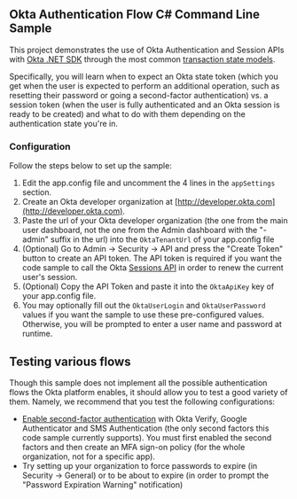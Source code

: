 ﻿## Okta Authentication Flow C# Command Line Sample

This project demonstrates the use of Okta Authentication and Session APIs with [Okta .NET SDK](https://github.com/okta/oktasdk-csharp)  through the most common [transaction state models](http://developer.okta.com/docs/api/resources/authn.html#transaction-state).

Specifically, you will learn when to expect an Okta state token (which you get when the user is expected to perform an additional operation, such as resetting their password or going a second-factor authentication) vs. a session token (when the user is fully authenticated and an Okta session is ready to be created) and what to do with them depending on the authentication state you're in.

### Configuration
Follow the steps below to set up the sample:  
1. Edit the app.config file and uncomment the 4 lines in the `appSettings` section. 
2. Create an Okta developer organization at [http://developer.okta.com](http://developer.okta.com).  
3. Paste the url of your Okta developer organization (the one from the main user dashboard, not the one from the Admin dashboard with the "-admin" suffix in the url) into the `OktaTenantUrl` of your app.config file
3. (Optional) Go to Admin -> Security -> API and press the "Create Token" button to create an API token. The API token is required if you want the code sample to call the Okta [Sessions API](http://developer.okta.com/docs/api/resources/sessions.html) in order to renew the current user's session.
4. (Optional) Copy the API Token and paste it into the `OktaApiKey` key of your app.config file.
5. You may optionally fill out the `OktaUserLogin` and `OktaUserPassword` values if you want the sample to use these pre-configured values. Otherwise, you will be prompted to enter a user name and password at runtime.

## Testing various flows
Though this sample does not implement all the possible authentication flows the Okta platform enables, it should allow you to test a good variety of them. Namely, we recommend that you test the following configurations:  

  *  [Enable second-factor authentication](https://help.okta.com/en/prod/Content/Topics/Security/Security_Policies.htm) with Okta Verify, Google Authenticator and SMS Authentication (the only second factors this code sample currently supports). You must first enabled the second factors and then create an MFA sign-on policy (for the whole organization, not for a specific app).
  * Try setting up your organization to force passwords to expire (in Security -> General) or to be about to expire (in order to prompt the "Password Expiration Warning" notification)  
 

